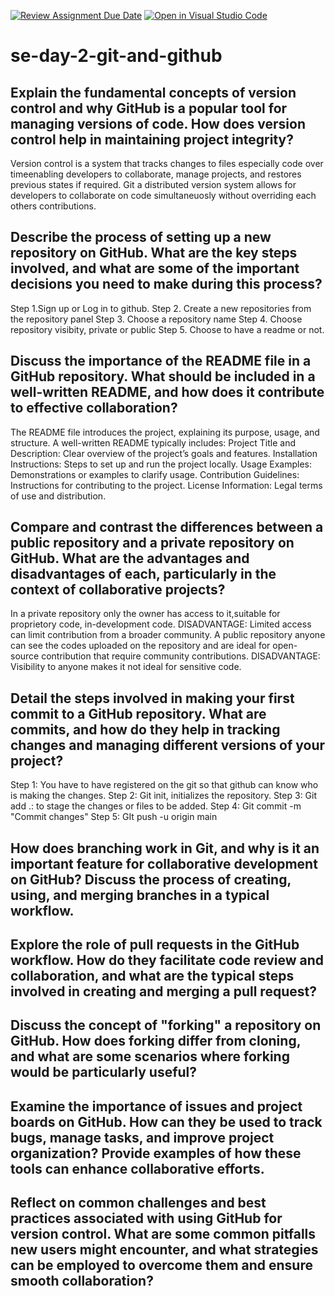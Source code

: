 [![Review Assignment Due Date](https://classroom.github.com/assets/deadline-readme-button-22041afd0340ce965d47ae6ef1cefeee28c7c493a6346c4f15d667ab976d596c.svg)](https://classroom.github.com/a/8wgCKhpZ)
[![Open in Visual Studio Code](https://classroom.github.com/assets/open-in-vscode-2e0aaae1b6195c2367325f4f02e2d04e9abb55f0b24a779b69b11b9e10269abc.svg)](https://classroom.github.com/online_ide?assignment_repo_id=16875178&assignment_repo_type=AssignmentRepo)
# se-day-2-git-and-github
## Explain the fundamental concepts of version control and why GitHub is a popular tool for managing versions of code. How does version control help in maintaining project integrity?
Version control is a system that tracks changes to files especially code over timeenabling developers to collaborate, manage projects, and restores previous states if required. Git a distributed version system allows for developers
to collaborate on code simultaneuosly without overriding each others contributions.

## Describe the process of setting up a new repository on GitHub. What are the key steps involved, and what are some of the important decisions you need to make during this process?
Step 1.Sign up or Log in to github.
Step 2. Create a new repositories from the repository panel
Step 3. Choose a repository name
Step 4. Choose repository visibity, private or public
Step 5. Choose to have a readme or not.

## Discuss the importance of the README file in a GitHub repository. What should be included in a well-written README, and how does it contribute to effective collaboration?
The README file introduces the project, explaining its purpose, usage, and structure. A well-written README typically includes:
Project Title and Description: Clear overview of the project’s goals and features.
Installation Instructions: Steps to set up and run the project locally.
Usage Examples: Demonstrations or examples to clarify usage.
Contribution Guidelines: Instructions for contributing to the project.
License Information: Legal terms of use and distribution.

## Compare and contrast the differences between a public repository and a private repository on GitHub. What are the advantages and disadvantages of each, particularly in the context of collaborative projects?
In a private repository only the owner has access to it,suitable for proprietory code, in-development code. 
DISADVANTAGE: Limited access can limit contribution from a broader community.
A public repository anyone can see the codes uploaded on the repository and are ideal for open-source contribution that require community contributions. 
DISADVANTAGE: Visibility to anyone makes it not ideal for sensitive code.

## Detail the steps involved in making your first commit to a GitHub repository. What are commits, and how do they help in tracking changes and managing different versions of your project?
Step 1: You have to have registered on the git so that github can know who is making the changes.
Step 2: Git init, initializes the repository.
Step 3: Git add .: to stage the changes or files to be added.
Step 4: Git commit -m "Commit changes"
Step 5: GIt push -u origin main
## How does branching work in Git, and why is it an important feature for collaborative development on GitHub? Discuss the process of creating, using, and merging branches in a typical workflow.

## Explore the role of pull requests in the GitHub workflow. How do they facilitate code review and collaboration, and what are the typical steps involved in creating and merging a pull request?

## Discuss the concept of "forking" a repository on GitHub. How does forking differ from cloning, and what are some scenarios where forking would be particularly useful?

## Examine the importance of issues and project boards on GitHub. How can they be used to track bugs, manage tasks, and improve project organization? Provide examples of how these tools can enhance collaborative efforts.

## Reflect on common challenges and best practices associated with using GitHub for version control. What are some common pitfalls new users might encounter, and what strategies can be employed to overcome them and ensure smooth collaboration?

